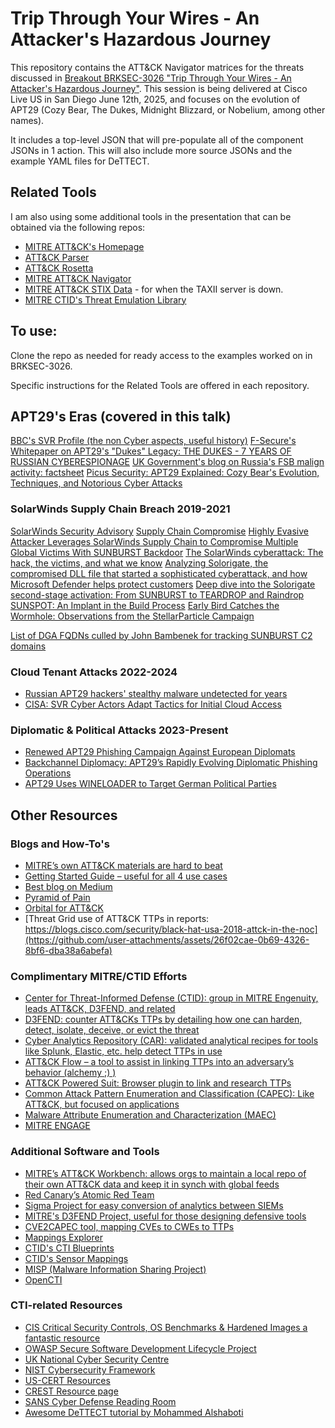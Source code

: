 # Trip Through Your Wires - An Attacker's Hazardous Journey

This repository contains the ATT&CK Navigator matrices for the threats discussed in [Breakout BRKSEC-3026 "Trip Through Your Wires - An Attacker's Hazardous Journey"](https://www.ciscolive.com/global/learn/session-catalog.html?search=BRKSEC-3026#/). This session is being delivered at Cisco Live US in San Diego June 12th, 2025, and focuses on the evolution of APT29 (Cozy Bear, The Dukes, Midnight Blizzard, or Nobelium, among other names).

It includes a top-level JSON that will pre-populate all of the component JSONs in 1 action. This will also include more source JSONs and the example YAML files for DeTTECT.

## Related Tools
I am also using some additional tools in the presentation that can be obtained via the following repos:
- [MITRE ATT&CK's Homepage](https://attack.mitre.org)
- [ATT&CK Parser](https://github.com/mjmcphee/attack_parser)
- [ATT&CK Rosetta](https://github.com/mjmcphee/attack-rosetta)
- [MITRE ATT&CK Navigator](https://github.com/mitre-attack/attack-navigator)
- [MITRE ATT&CK STIX Data](https://github.com/mitre-attack/attack-stix-data) - for when the TAXII server is down.
- [MITRE CTID's Threat Emulation Library](https://github.com/center-for-threat-informed-defense/adversary_emulation_library)

## To use:
Clone the repo as needed for ready access to the examples worked on in BRKSEC-3026.

Specific instructions for the Related Tools are offered in each repository.

## APT29's Eras (covered in this talk)
[BBC's SVR Profile (the non Cyber aspects, useful history)](https://www.bbc.com/news/10447308)
[F-Secure's Whitepaper on APT29's "Dukes" Legacy: THE DUKES - 7 YEARS OF RUSSIAN CYBERESPIONAGE](https://blog-assets.f-secure.com/wp-content/uploads/2020/03/18122307/F-Secure_Dukes_Whitepaper.pdf)
[UK Government's blog on Russia's FSB malign activity: factsheet](https://www.gov.uk/government/publications/russias-fsb-malign-cyber-activity-factsheet/russias-fsb-malign-activity-factsheet)
[Picus Security: APT29 Explained: Cozy Bear's Evolution, Techniques, and Notorious Cyber Attacks](https://www.picussecurity.com/resource/blog/apt29-cozy-bear-evolution-techniques)


### SolarWinds Supply Chain Breach 2019-2021
[SolarWinds Security Advisory](https://www.solarwinds.com/sa-overview/securityadvisory)
[Supply Chain Compromise](https://www.cisa.gov/news-events/alerts/2021/01/07/supply-chain-compromise)
[Highly Evasive Attacker Leverages SolarWinds Supply Chain to Compromise Multiple Global Victims With SUNBURST Backdoor](https://cloud.google.com/blog/topics/threat-intelligence/evasive-attacker-leverages-solarwinds-supply-chain-compromises-with-sunburst-backdoor)
[The SolarWinds cyberattack: The hack, the victims, and what we know](https://www.bleepingcomputer.com/news/security/the-solarwinds-cyberattack-the-hack-the-victims-and-what-we-know/)
[Analyzing Solorigate, the compromised DLL file that started a sophisticated cyberattack, and how Microsoft Defender helps protect customers](https://www.microsoft.com/en-us/security/blog/2020/12/18/analyzing-solorigate-the-compromised-dll-file-that-started-a-sophisticated-cyberattack-and-how-microsoft-defender-helps-protect/)
[Deep dive into the Solorigate second-stage activation: From SUNBURST to TEARDROP and Raindrop](https://www.microsoft.com/en-us/security/blog/2021/01/20/deep-dive-into-the-solorigate-second-stage-activation-from-sunburst-to-teardrop-and-raindrop/)
[SUNSPOT: An Implant in the Build Process](https://www.crowdstrike.com/en-us/blog/sunspot-malware-technical-analysis/)
[Early Bird Catches the Wormhole: Observations from the StellarParticle Campaign](https://www.crowdstrike.com/en-us/blog/observations-from-the-stellarparticle-campaign/)

[List of DGA FQDNs culled by John Bambenek for tracking SUNBURST C2 domains](https://github.com/bambenek/research/blob/main/sunburst/uniq-hostnames.txt)

###  Cloud Tenant Attacks 2022-2024
- [Russian APT29 hackers' stealthy malware undetected for years](https://www.bleepingcomputer.com/news/security/russian-apt29-hackers-stealthy-malware-undetected-for-years/)
- [CISA: SVR Cyber Actors Adapt Tactics for Initial Cloud Access](https://www.cisa.gov/news-events/cybersecurity-advisories/aa24-057a)

### Diplomatic & Political Attacks 2023-Present
- [Renewed APT29 Phishing Campaign Against European Diplomats](https://research.checkpoint.com/2025/apt29-phishing-campaign/)
- [Backchannel Diplomacy: APT29’s Rapidly Evolving Diplomatic Phishing Operations](https://cloud.google.com/blog/topics/threat-intelligence/apt29-evolving-diplomatic-phishing)
- [APT29 Uses WINELOADER to Target German Political Parties](https://cloud.google.com/blog/topics/threat-intelligence/apt29-wineloader-german-political-parties)

## Other Resources

### Blogs and How-To's
- [MITRE’s own ATT&CK materials are hard to beat](https://attack.mitre.org)
- [Getting Started Guide – useful for all 4 use cases](https://attack.mitre.org/resources/getting-started/)
- [Best blog on Medium](https://medium.com/mitre-attack/)
- [Pyramid of Pain](https://globalsecuresolutions.com/the-pyramid-of-pain/)
- [Orbital for ATT&CK](https://blogs.cisco.com/security/finding-the-malicious-needle-in-your-endpoint-haystacks)
- [Threat Grid use of ATT&CK TTPs in reports: https://blogs.cisco.com/security/black-hat-usa-2018-attck-in-the-noc](https://github.com/user-attachments/assets/26f02cae-0b69-4326-8bf6-dba38a6abefa)

### Complimentary MITRE/CTID Efforts
- [Center for Threat-Informed Defense (CTID): group in MITRE Engenuity, leads ATT&CK, D3FEND, and related](https://ctid.mitre-engenuity.org)
- [D3FEND: counter ATT&CKs TTPs by detailing how one can harden, detect, isolate, deceive, or evict the threat](https://d3fend.mitre.org)
- [Cyber Analytics Repository (CAR): validated analytical recipes for tools like Splunk, Elastic, etc. help detect TTPs in use](https://car.mitre.org/)
- [ATT&CK Flow – a tool to assist in linking TTPs into an adversary’s behavior (alchemy ;) )](https://center-for-threat-informed-defense.github.io/attack-flow/)
- [ATT&CK Powered Suit: Browser plugin to link and research TTPs](https://mitre-engenuity.org/cybersecurity/center-for-threat-informed-defense/attack-powered-suit/)
- [Common Attack Pattern Enumeration and Classification (CAPEC): Like ATT&CK, but focused on applications](https://capec.mitre.org/)
- [Malware Attribute Enumeration and Characterization (MAEC)](http://maecproject.github.io/)
- [MITRE ENGAGE](https://engage.mitre.org/)

### Additional Software and Tools
- [MITRE’s ATT&CK Workbench: allows orgs to maintain a local repo of their own ATT&CK data and keep it in synch with global feeds](https://ctid.mitre-engenuity.org/our-work/attack-workbench/)
- [Red Canary’s Atomic Red Team](https://atomicredteam.io)
- [Sigma Project for easy conversion of analytics between SIEMs](https://github.com/SigmaHQ/sigma)
- [MITRE's D3FEND Project, useful for those designing defensive tools](https://d3fend.mitre.org/)
- [CVE2CAPEC tool, mapping CVEs to CWEs to TTPs](https://galeax.github.io/CVE2CAPEC/)
- [Mappings Explorer](https://center-for-threat-informed-defense.github.io/mappings-explorer/)
- [CTID's CTI Blueprints](https://github.com/center-for-threat-informed-defense/cti-blueprints/wiki)
- [CTID's Sensor Mappings](https://center-for-threat-informed-defense.github.io/sensor-mappings-to-attack/levels/)
- [MISP (Malware Information Sharing Project)](https://www.misp-project.org/)
- [OpenCTI](https://filigran.io/solutions/open-cti/)

### CTI-related Resources
- [CIS Critical Security Controls, OS Benchmarks & Hardened Images a fantastic resource](https://www.cisecurity.org/cybersecurity-tools/)
- [OWASP Secure Software Development Lifecycle Project](https://www.owasp.org/index.php/OWASP_Secure_Software_Development_Lifecycle_Project)
- [UK National Cyber Security Centre](https://www.ncsc.gov.uk/section/advice-guidance/all-topics)
- [NIST Cybersecurity Framework](https://www.nist.gov/cyberframework)
- [US-CERT Resources](https://www.us-cert.gov/resources)
- [CREST Resource page](https://www.crest-approved.org/knowledge-sharing/index.html)
- [SANS Cyber Defense Reading Room](https://cyber-defense.sans.org/resources/whitepapers)
- [Awesome DeTTECT tutorial by Mohammed Alshaboti](https://medium.com/@alshaboti/getting-started-with-mitre-caldera-offensive-and-defensive-training-3ca9f693e0d7)
